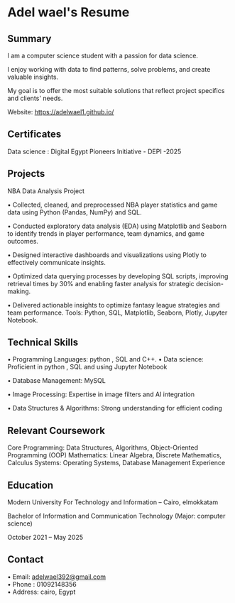 # Adel wael's Resume



## Summary



I am a computer science student with a passion for data science. 

I enjoy working with data to find patterns, solve problems, and create valuable insights.

My goal is to offer the most suitable solutions that reflect project specifics and clients' needs.

Website: https://adelwael1.github.io/



## Certificates
Data science : Digital Egypt Pioneers Initiative - DEPI -2025
## Projects



NBA Data Analysis Project 

• Collected, cleaned, and preprocessed NBA player statistics and game data using Python (Pandas, NumPy) and SQL. 

• Conducted exploratory data analysis (EDA) using Matplotlib and Seaborn to identify trends in player performance, team dynamics, and game outcomes. 

• Designed interactive dashboards and visualizations using Plotly to effectively communicate insights.

• Optimized data querying processes by developing SQL scripts, improving retrieval times by 30% and enabling faster analysis for strategic decision-making. 

• Delivered actionable insights to optimize fantasy league strategies and team performance. Tools: Python, SQL, Matplotlib, Seaborn, Plotly, Jupyter Notebook.


## Technical Skills



• Programming Languages: python , SQL and C++. • Data science: Proficient in python , SQL and using Jupyter Notebook

• Database Management: MySQL

• Image Processing: Expertise in image filters and AI integration

• Data Structures & Algorithms: Strong understanding for efficient coding




## Relevant Coursework




Core Programming: Data Structures, Algorithms, Object-Oriented Programming (OOP)
Mathematics: Linear Algebra, Discrete Mathematics, Calculus
Systems: Operating Systems, Database Management
Experience



## Education




Modern University For Technology and Information – Cairo, elmokkatam

Bachelor of Information and Communication Technology (Major: computer science)

October 2021 – May 2025

## Contact   
• Email: adelwael392@gmail.com   
• Phone : 01092148356   
• Address: cairo, Egypt  
